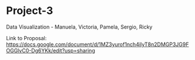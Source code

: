 # Project-3
Data Visualization - Manuela, Victoria, Pamela, Sergio, Ricky

Link to Proposal: https://docs.google.com/document/d/1MZ3yurof1nch4iIyT8n2DMGP3JG9FOGGlvC0-Dg6YKk/edit?usp=sharing